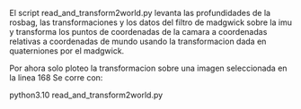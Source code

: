 El script read_and_transform2world.py levanta las profundidades de la rosbag, las transformaciones y los datos del filtro de madgwick sobre la imu
y transforma los puntos de coordenadas de la camara a coordenadas relativas a coordenadas de mundo usando la transformacion dada en quaterniones por el madgwick.

Por ahora solo ploteo la transformacion sobre una imagen seleccionada en la linea 168
Se corre con:

python3.10 read_and_transform2world.py